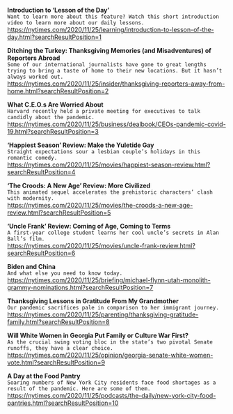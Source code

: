 **Introduction to ‘Lesson of the Day’**\
`Want to learn more about this feature? Watch this short introduction video to learn more about our daily lessons.`\
https://nytimes.com/2020/11/25/learning/introduction-to-lesson-of-the-day.html?searchResultPosition=1

**Ditching the Turkey: Thanksgiving Memories (and Misadventures) of Reporters Abroad**\
`Some of our international journalists have gone to great lengths trying to bring a taste of home to their new locations. But it hasn’t always worked out.`\
https://nytimes.com/2020/11/25/insider/thanksgiving-reporters-away-from-home.html?searchResultPosition=2

**What C.E.O.s Are Worried About**\
`Harvard recently held a private meeting for executives to talk candidly about the pandemic.`\
https://nytimes.com/2020/11/25/business/dealbook/CEOs-pandemic-covid-19.html?searchResultPosition=3

**‘Happiest Season’ Review: Make the Yuletide Gay**\
`Straight expectations sour a lesbian couple’s holidays in this romantic comedy.`\
https://nytimes.com/2020/11/25/movies/happiest-season-review.html?searchResultPosition=4

**‘The Croods: A New Age’ Review: More Civilized**\
`This animated sequel accelerates the prehistoric characters’ clash with modernity.`\
https://nytimes.com/2020/11/25/movies/the-croods-a-new-age-review.html?searchResultPosition=5

**‘Uncle Frank’ Review: Coming of Age, Coming to Terms**\
`A first-year college student learns her cool uncle’s secrets in Alan Ball’s film.`\
https://nytimes.com/2020/11/25/movies/uncle-frank-review.html?searchResultPosition=6

**Biden and China**\
`And what else you need to know today.`\
https://nytimes.com/2020/11/25/briefing/michael-flynn-utah-monolith-grammy-nominations.html?searchResultPosition=7

**Thanksgiving Lessons in Gratitude From My Grandmother**\
`Our pandemic sacrifices pale in comparison to her immigrant journey.`\
https://nytimes.com/2020/11/25/parenting/thanksgiving-gratitude-family.html?searchResultPosition=8

**Will White Women in Georgia Put Family or Culture War First?**\
`As the crucial swing voting bloc in the state’s two pivotal Senate runoffs, they have a clear choice.`\
https://nytimes.com/2020/11/25/opinion/georgia-senate-white-women-vote.html?searchResultPosition=9

**A Day at the Food Pantry**\
`Soaring numbers of New York City residents face food shortages as a result of the pandemic. Here are some of them.`\
https://nytimes.com/2020/11/25/podcasts/the-daily/new-york-city-food-pantries.html?searchResultPosition=10

